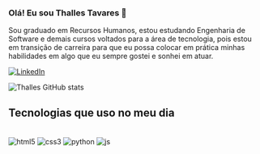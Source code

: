 ### Olá! Eu sou Thalles Tavares 👋
Sou graduado em Recursos Humanos, estou estudando Engenharia de Software e demais cursos voltados para a área de tecnologia, pois estou em transição de carreira para que eu possa colocar em prática minhas habilidades em algo que eu sempre gostei e sonhei em atuar.

[![LinkedIn](https://img.shields.io/badge/LinkedIn-0077B5?style=for-the-badge&logo=linkedin&logoColor=white)](https://www.linkedin.com/in/thalles-tavares-4b152187)

![Thalles GitHub stats](https://github-readme-stats.vercel.app/api?username=thavarees&show_icons=true&theme=dracula)

## Tecnologias que uso no meu dia

<div style="display: inline_block"><br>
<img align="center" alt="html5" src="https://img.shields.io/badge/HTML5-E34F26?style=for-the-badge&logo=html5&logoColor=white"/>
<img align="center" alt="css3" src="https://img.shields.io/badge/CSS3-1572B6?style=for-the-badge&logo=css3&logoColor=white"/>
<img align="center" alt="python" src="https://img.shields.io/badge/Python-3776AB?style=for-the-badge&logo=python&logoColor=white"/>
<img align="center" alt="js" src="https://img.shields.io/badge/JavaScript-F7DF1E?style=for-the-badge&logo=javascript&logoColor=black"/>
  
</div>


